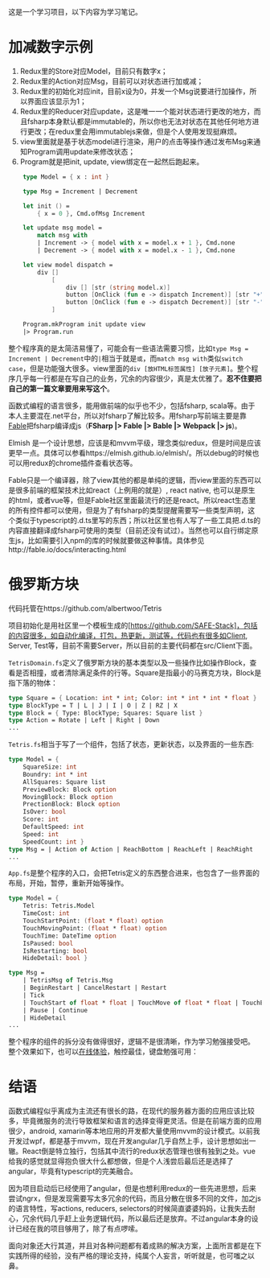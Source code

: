 这是一个学习项目，以下内容为学习笔记。

# 加减数字示例
1. Redux里的Store对应Model，目前只有数字x；
2. Redux里的Action对应Msg，目前可以对状态进行加或减；
3. Redux里的初始化对应init，目前x设为0，并发一个Msg说要进行加操作，所以界面应该显示为1；
4. Redux里的Reducer对应update，这是唯一一个能对状态进行更改的地方，而且fsharp本身默认都是immutable的，所以你也无法对状态在其他任何地方进行更改；在redux里会用immutablejs来做，但是个人使用发现挺麻烦。
5. view里面就是基于状态model进行渲染，用户的点击等操作通过发布Msg来通知Program调用update来修改状态；
6. Program就是把init, update, view绑定在一起然后跑起来。
```fsharp
    type Model = { x : int }

    type Msg = Increment | Decrement

    let init () = 
        { x = 0 }, Cmd.ofMsg Increment

    let update msg model =
        match msg with
        | Increment -> { model with x = model.x + 1 }, Cmd.none
        | Decrement -> { model with x = model.x - 1 }, Cmd.none

    let view model dispatch =
        div []
            [
                div [] [str (string model.x)]
                button [OnClick (fun e -> dispatch Increment)] [str "+" ]
                button [OnClick (fun e -> dispatch Decrement)] [str "-" ]
            ]

    Program.mkProgram init update view 
    |> Program.run
```
整个程序真的是太简洁易懂了，可能会有一些语法需要习惯，比如`type Msg = Increment | Decrement`中的`|`相当于就是`或`，而`match msg with`类似`switch case`，但是功能强大很多。view里面的`div [放HTML标签属性] [放子元素]`。整个程序几乎每一行都是在写自己的业务，冗余的内容很少，真是太优雅了。**忍不住要把自己的第一篇文章要用来写这个**。

函数式编程的语言很多，能用做前端的似乎也不少，包括fsharp, scala等。由于本人主要混在.net平台，所以对fsharp了解比较多。用fsharp写前端主要是靠[Fable](http://fable.io)把fsharp编译成js（**FSharp |> Fable |> Bable |> Webpack |> js**)。

Elmish 是一个设计思想，应该是和mvvm平级，理念类似redux，但是时间是应该更早一点。具体可以参看https://elmish.github.io/elmish/。所以debug的时候也可以用redux的chrome插件查看状态等。

Fable只是一个编译器，除了view其他的都是单纯的逻辑，而view里面的东西可以是很多前端的框架技术比如react（上例用的就是）, react native, 也可以是原生的html，或者vue等，但是Fable社区里面最流行的还是react。所以react生态里的所有控件都可以使用，但是为了有fsharp的类型提醒需要写一些类型声明，这个类似于typescript的.d.ts里写的东西；所以社区里也有人写了一些工具把.d.ts的内容直接翻译成fsharp可使用的类型（目前还没有试过）。当然也可以自行绑定原生js，比如需要引入npm的库的时候就要做这种事情。具体参见http://fable.io/docs/interacting.html

# 俄罗斯方块
代码托管在https://github.com/albertwoo/Tetris

项目初始化是用社区里一个模板生成的[https://github.com/SAFE-Stack]，包括的内容很多，如自动化编译，打包，热更新，测试等，代码也有很多如Client, Server, Test等，目前不需要Server，所以目前的主要代码都在src/Client下面。

`TetrisDomain.fs`定义了俄罗斯方块的基本类型以及一些操作比如操作Block，查看是否相撞，或者清除满足条件的行等。Square是指最小的马赛克方块，Block是指下落的物体：
```fsharp
type Square = { Location: int * int; Color: int * int * int * float }
type BlockType = T | L | J | I | O | Z | RZ | X
type Block = { Type: BlockType; Squares: Square list }
type Action = Rotate | Left | Right | Down
...
```
`Tetris.fs`相当于写了一个组件，包括了状态，更新状态，以及界面的一些东西:
```fsharp
type Model = {
    SquareSize: int
    Boundry: int * int
    AllSquares: Square list
    PreviewBlock: Block option
    MovingBlock: Block option
    PrectionBlock: Block option
    IsOver: bool
    Score: int
    DefaultSpeed: int
    Speed: int
    SpeedCount: int }
type Msg = | Action of Action | ReachBottom | ReachLeft | ReachRight
...
```
`App.fs`是整个程序的入口，会把Tetris定义的东西整合进来，也包含了一些界面的布局，开始，暂停，重新开始等操作。
```fsharp
type Model = {
    Tetris: Tetris.Model
    TimeCost: int
    TouchStartPoint: (float * float) option
    TouchMovingPoint: (float * float) option
    TouchTime: DateTime option
    IsPaused: bool
    IsRestarting: bool
    HideDetail: bool }

type Msg =
    | TetrisMsg of Tetris.Msg
    | BeginRestart | CancelRestart | Restart
    | Tick
    | TouchStart of float * float | TouchMove of float * float | TouchEnd of float * float
    | Pause | Continue
    | HideDetail
...
```
整个程序的组件的拆分没有做得很好，逻辑不是很清晰，作为学习勉强接受吧。
整个效果如下，也可以[在线体验](https://albertwoo.github.io/TetrisHtml/%23root)，触控最佳，键盘勉强可用：


# 结语

函数式编程似乎离成为主流还有很长的路，在现代的服务器方面的应用应该比较多，毕竟微服务的流行导致框架和语言的选择变得更灵活。但是在前端方面的应用很少，android, xamarin等本地应用的开发都大量使用mvvm的设计模式。以前我开发过wpf，都是基于mvvm，现在开发angular几乎自然上手，设计思想如出一辙。React倒是特立独行，包括其中流行的redux状态管理也很有独到之处。vue给我的感觉就显得抱负很大什么都想做，但是个人浅尝后最后还是选择了angular，毕竟有typescript的完美融合。

因为项目启动后已经使用了angular，但是也想利用redux的一些先进思想，后来尝试ngrx，但是发现需要写太多冗余的代码，而且分散在很多不同的文件，加之js的语言特性，写actions, reducers, selectors的时候简直婆婆妈妈，让我失去耐心，冗余代码几乎赶上业务逻辑代码，所以最后还是放弃。不过angular本身的设计已经在我的项目够用了，除了有点啰嗦。

面向对象还大行其道，并且对各种问题都有着成熟的解决方案，上面所言都是在下实践所得的经验，没有严格的理论支持，纯属个人妄言，听听就是，也可嗤之以鼻。
